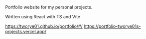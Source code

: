 Portfolio website for my personal projects.

Written using React with TS and Vite

https://tworye01.github.io/portfolio/#/
https://portfolio-tworye01s-projects.vercel.app/
